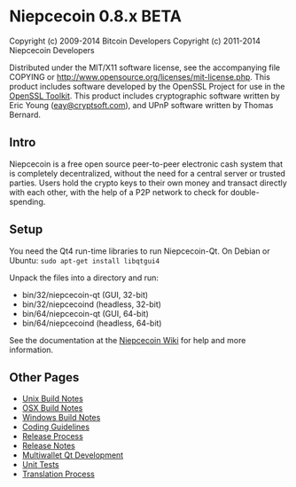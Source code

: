 Niepcecoin 0.8.x BETA
====================

Copyright (c) 2009-2014 Bitcoin Developers
Copyright (c) 2011-2014 Niepcecoin Developers

Distributed under the MIT/X11 software license, see the accompanying
file COPYING or http://www.opensource.org/licenses/mit-license.php.
This product includes software developed by the OpenSSL Project for use in the [OpenSSL Toolkit](http://www.openssl.org/). This product includes
cryptographic software written by Eric Young ([eay@cryptsoft.com](mailto:eay@cryptsoft.com)), and UPnP software written by Thomas Bernard.


Intro
---------------------
Niepcecoin is a free open source peer-to-peer electronic cash system that is
completely decentralized, without the need for a central server or trusted
parties.  Users hold the crypto keys to their own money and transact directly
with each other, with the help of a P2P network to check for double-spending.


Setup
---------------------
You need the Qt4 run-time libraries to run Niepcecoin-Qt. On Debian or Ubuntu:
	`sudo apt-get install libqtgui4`

Unpack the files into a directory and run:

- bin/32/niepcecoin-qt (GUI, 32-bit)
- bin/32/niepcecoind (headless, 32-bit)
- bin/64/niepcecoin-qt (GUI, 64-bit)
- bin/64/niepcecoind (headless, 64-bit)

See the documentation at the [Niepcecoin Wiki](http://niepcecoin.info)
for help and more information.


Other Pages
---------------------
- [Unix Build Notes](build-unix.md)
- [OSX Build Notes](build-osx.md)
- [Windows Build Notes](build-msw.md)
- [Coding Guidelines](coding.md)
- [Release Process](release-process.md)
- [Release Notes](release-notes.md)
- [Multiwallet Qt Development](multiwallet-qt.md)
- [Unit Tests](unit-tests.md)
- [Translation Process](translation_process.md)
